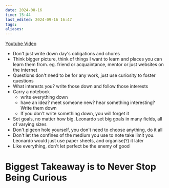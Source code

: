 ```yaml
---
date: 2024-08-16
time: 15:44
last_edited: 2024-09-16 16:47
tags: 
aliases: 
---
```

[Youtube Video](https://www.youtube.com/watch?v=CVz4fnHnmIg&list=WL&index=24)
- Don't just write down day's obligations and chores
- Think bigger picture, think of things I want to learn and places you can learn them from. eg. friend or acquaintance, mentor or just websites on the internet
- Questions don't need to be for any work, just use curiosity to foster questions
- What interests you? write those down and follow those interests
- Carry a notebook
	- write everything down
	- have an idea? meet someone new? hear something interesting? Write them down
	- If you don't write something down, you will forget it
- Set goals, no matter how big. Leonardo set big goals in many fields, all of varying sizes
- Don't pigeon hole yourself, you don't need to choose anything, do it all
- Don't let the confines of the medium you use to note take limit you. Leonardo would just use paper sheets, and organise(?) it later
- Like everything, don't let perfect be the enemy of good

# Biggest Takeaway is to Never Stop Being Curious
